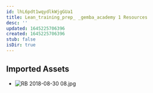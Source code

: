 ```yaml
---
id: lhL6pdt1wqydlkWjgGUa1
title: Lean_training_prep_ _gemba_academy 1 Resources
desc: ''
updated: 1645225706396
created: 1645225706396
stub: false
isDir: true
---
```

## Imported Assets
- ![RB 2018-08-30 08.jpg](/assets/rb-2018-08-30-08.jpg)
